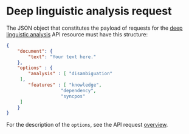 # Deep linguistic analysis request

The JSON object that constitutes the payload of requests for the [deep linguistic analysis](../../../guide/linguistic-analysis/index.md) API resource must have this structure:

``` json
{
	"document": {
		"text": "Your text here."
	},
	"options" : {
		"analysis" : [ "disambiguation"
	 ],
		"features" : [ "knowledge",
					"dependency", 
					"syncpos"
	 ]
	}
}
```

For the description of the `options`, see the API request [overview](../index.md).

